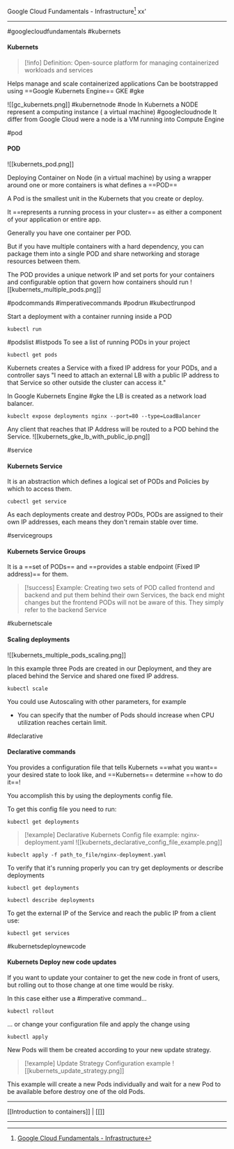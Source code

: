 Google Cloud Fundamentals - Infrastructure[^1] 
xx'
***
#googlecloudfundamentals #kubernets


#### Kubernets

>[!info] Definition:
>Open-source platform for managing containerized workloads and services

Helps manage and scale containerized applications
Can be bootstrapped using ==Google Kubernets Engine== GKE #gke 

![[gc_kubernets.png]]
#kubernetnode #node
In Kubernets a NODE represent a computing instance ( a virtual machine)
#googlecloudnode
It differ from Google Cloud were a node is a VM running into Compute Engine

#pod
#### POD 

![[kubernets_pod.png]]

Deploying Container on Node (in a virtual machine) by using a wrapper around one or more containers is what defines  a ==POD==

A Pod is the smallest unit in the Kubernets that you create or deploy.

It ==represents a running process in your cluster== as either a component of your application or entire app.

Generally you have one container per POD.



But if you have multiple containers with a hard dependency, you can package them into a single POD and share networking and storage resources between them.

The POD provides a unique network IP and set ports for your containers and configurable option that govern how containers should run
![[kubernets_multiple_pods.png]]

#podcommands #imperativecommands
#podrun #kubectlrunpod

Start a deployment with a container running inside a POD
```
kubectl run
```

#podslist  #listpods
To see a list of running PODs in your project
```
kubectl get pods
```

Kubernets creates a Service with a fixed IP address for your PODs, and a controller says "I need to attach an external LB with a public IP address to that Service so other outside the cluster can access it."

In Google Kubernets Engine #gke the LB is created as a network load balancer.

```
kubeclt expose deployments nginx --port=80 --type=LoadBalancer
```

Any client that reaches that IP Address will be routed to a POD behind the Service.
![[kubernets_gke_lb_with_public_ip.png]]


#service
#### Kubernets Service
It is an abstraction which defines a logical set of PODs and Policies by which to access them.

```
cubectl get service
```

As each deployments create and destroy PODs, PODs are assigned to their own IP addresses, each means they don't remain stable over time.

#servicegroups
#### Kubernets Service Groups
It is a ==set of PODs== and ==provides a stable endpoint (Fixed IP address)== for them.

>[!success] Example: Creating two sets of POD
>called frontend and backend
>and put them behind their own Services, the back end might changes but the frontend PODs will not be aware of this.
>They simply refer to the backend Service

#kubernetscale
#### Scaling deployments

![[kubernets_multiple_pods_scaling.png]]

In this example three Pods are created in our Deployment, and they are placed behind the Service and shared one fixed IP address.

```
kubectl scale
```

You could use Autoscaling with other parameters, for example
- You can specify that the number of Pods should increase when CPU utilization reaches certain limit.

#declarative
#### Declarative commands
You provides a configuration file that tells Kubernets ==what you want== your desired state to look like, and ==Kubernets== determine ==how to do it==!

You accomplish this by using the deployments config file.

To get this config file you need to run:
```
kubectl get deployments
```

>[!example] Declarative Kubernets Config file example:
>nginx-deployment.yaml
>![[kubernets_declarative_config_file_example.png]]

```
kubeclt apply -f path_to_file/nginx-deployment.yaml
```

To verify that it's running properly you can try get deployments or describe deployments

```
kubectl get deployments
```
```
kubectl describe deployments
```

To get the external IP of the Service and reach the public IP from a client use:
```
kubectl get services
```


#kubernetsdeploynewcode
#### Kubernets Deploy new code updates
If you want to update your container to get the new code in front of users, but rolling out to those change at one time would be risky.

In this case either use a #imperative command...
```
kubectl rollout
```

... or change your configuration file and apply the change using 
```
kubectl apply
```


New Pods will them be created according to your new update strategy.

>[!example] Update Strategy Configuration example
>![[kubernets_update_strategy.png]]

This example will create a new Pods individually and wait for a new Pod to be available before destroy one of the old Pods. 


***
[[Introduction to containers]] | [[]]

***
[^1]: [Google Cloud Fundamentals - Infrastructure](https://www.coursera.org/learn/gcp-fundamentals/lecture/trL18/kubernetes)


